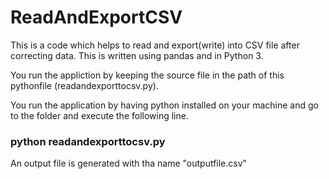 # ReadAndExportCSV

This is a code which helps to read and export(write) into CSV file after correcting data. This is written using pandas and in Python 3.

You run the appliction by keeping the source file in the path of this pythonfile (readandexporttocsv.py).

You run the application by having python installed on your machine and go to the folder and execute the following line.

### python readandexporttocsv.py

An output file is generated with tha name "outputfile.csv"

